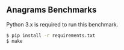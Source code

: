 ## Anagrams Benchmarks

Python 3.x is required to run this benchmark.

```sh
$ pip install -r requirements.txt
$ make
```
